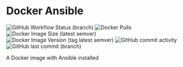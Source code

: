 # Docker Ansible
![GitHub Workflow Status (branch)](https://img.shields.io/github/workflow/status/buluma/docker-ansible/Build%20and%20Push%20Container/main?flat-square) ![Docker Pulls](https://img.shields.io/docker/pulls/buluma/docker-ansible?style=flat-square) ![Docker Image Size (latest semver)](https://img.shields.io/docker/image-size/buluma/docker-ansible?style=flat-square) ![Docker Image Version (tag latest semver)](https://img.shields.io/docker/v/buluma/docker-ansible/latest?style=flat-square) ![GitHub commit activity](https://img.shields.io/github/commit-activity/m/buluma/docker-ansible?style=flat-square) ![GitHub last commit (branch)](https://img.shields.io/github/last-commit/buluma/docker-ansible/main?style=flat-square)

A Docker image with Ansible installed
